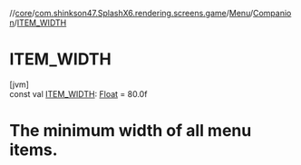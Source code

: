 //[core](../../../../index.md)/[com.shinkson47.SplashX6.rendering.screens.game](../../index.md)/[Menu](../index.md)/[Companion](index.md)/[ITEM_WIDTH](-i-t-e-m_-w-i-d-t-h.md)

# ITEM_WIDTH

[jvm]\
const val [ITEM_WIDTH](-i-t-e-m_-w-i-d-t-h.md): [Float](https://kotlinlang.org/api/latest/jvm/stdlib/kotlin/-float/index.html) = 80.0f

# The minimum width of all menu items.

